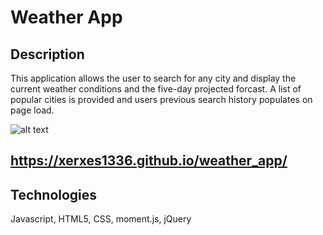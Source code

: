 # Weather App
## Description
This application allows the user to search for any city and display the current weather conditions and the five-day projected forcast.  A list of popular cities is provided and users previous search history populates on page load.

![alt text](/images/dashboard.png)

## https://xerxes1336.github.io/weather_app/

## Technologies
Javascript, HTML5, CSS, moment.js, jQuery